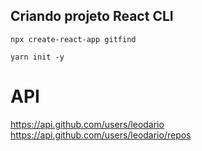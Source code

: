 ## Criando projeto React CLI
```
npx create-react-app gitfind
```
```
yarn init -y
```
# API
https://api.github.com/users/leodario
https://api.github.com/users/leodario/repos
